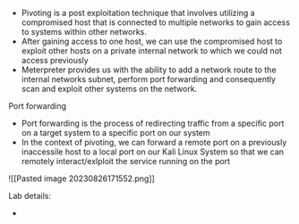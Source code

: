 - Pivoting is a post exploitation technique that involves utilizing a compromised host that is connected to multiple networks to gain access to systems within other networks.
- After gaining access to one host, we can use the compromised host to exploit other hosts on a private internal network to which we could not access previously
- Meterpreter provides us with the ability to add a network route to the internal networks subnet, perform port forwarding and consequently scan and exploit other systems on the network.

Port forwarding

- Port forwarding is the process of redirecting traffic from a specific port on a target system to a specific port on our system
- In the context of pivoting, we can forward a remote port on a previously inaccessile host to a local port on our Kali Linux System so that we can remotely interact/exlploit the service running on the port

![[Pasted image 20230826171552.png]]

Lab details:

- 